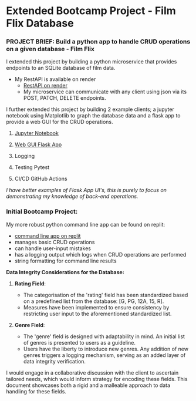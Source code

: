 # Extended Bootcamp Project - Film Flix Database

### PROJECT BRIEF: Build a python app to handle CRUD operations on a given database - Film Flix

I extended this project by building a python microservice that provides endpoints to an SQLite database of film data.
- My RestAPI is available on render 
	- [RestAPI on render](https://filmflixrestapi.onrender.com/api/films)
	- My microservice can communicate with any client using json via its POST, PATCH, DELETE endpoints.

I further extended this project by building 2 example clients; a jupyter notebook using Matplotlib to graph the database data and a flask app to provide a web GUI for the CRUD operations.

1. [Jupyter Notebook](https://github.com/annwyl21/FilmFlixRestAPI/blob/main/database_statistics.ipynb)

2. [Web GUI Flask App](https://github.com/annwyl21/FilmFlixUI)

3. Logging

4. Testing Pytest

5. CI/CD GitHub Actions
	
*I have better examples of Flask App UI's, this is purely to focus on demonstrating my knowledge of back-end operations.*

### Initial Bootcamp Project:

My more robust python command line app can be found on replit:

- [command line app on replit](https://replit.com/@EllenAsh1/ChocolateDigitalDecagons)
- manages basic CRUD operations
- can handle user-input mistakes
- has a logging output which logs when CRUD operations are performed
- string formatting for command line results

**Data Integrity Considerations for the Database:**

1. **Rating Field**:
    - The categorisation of the 'rating' field has been standardized based on a predefined list from the database: [G, PG, 12A, 15, R].
    - Measures have been implemented to ensure consistency by restricting user input to the aforementioned standardized list.

2. **Genre Field**:
    - The 'genre' field is designed with adaptability in mind. An initial list of genres is presented to users as a guideline.
    - Users have the liberty to introduce new genres. Any addition of new genres triggers a logging mechanism, serving as an added layer of data integrity verification.

I would engage in a collaborative discussion with the client to ascertain tailored needs, which would inform strategy for encoding these fields. This document showcases both a rigid and a malleable approach to data handling for these fields.